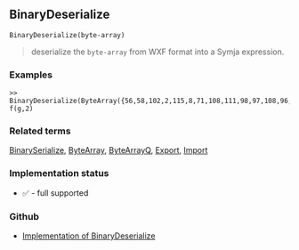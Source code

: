 ## BinaryDeserialize

```
BinaryDeserialize(byte-array)
```

> deserialize the `byte-array` from WXF format into a Symja expression.
 
### Examples

```
>> BinaryDeserialize(ByteArray({56,58,102,2,115,8,71,108,111,98,97,108,96,102,115,8,71,108,111,98,97,108,96,103,67,2})) 
f(g,2) 
```

### Related terms 
[BinarySerialize](BinarySerialize.md), [ByteArray](ByteArray.md), [ByteArrayQ](ByteArrayQ.md), [Export](Export.md), [Import](Import.md)






### Implementation status

* &#x2705; - full supported

### Github

* [Implementation of BinaryDeserialize](https://github.com/axkr/symja_android_library/blob/master/symja_android_library/matheclipse-core/src/main/java/org/matheclipse/core/builtin/WXFFunctions.java#L98) 
